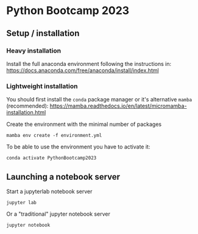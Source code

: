 # Python Bootcamp 2023

## Setup / installation

### Heavy installation

Install the full anaconda environment following the instructions in: https://docs.anaconda.com/free/anaconda/install/index.html

### Lightweight installation

You should first install the `conda` package manager or it's alternative `mamba` (recommended): https://mamba.readthedocs.io/en/latest/micromamba-installation.html

Create the environment with the minimal number of packages

```
mamba env create -f environment.yml
```

To be able to use the environment you have to activate it:

```
conda activate PythonBootcamp2023
```

## Launching a notebook server

Start a jupyterlab notebook server

`jupyter lab`

Or a "traditional" jupyter notebook server

`jupyter notebook`



